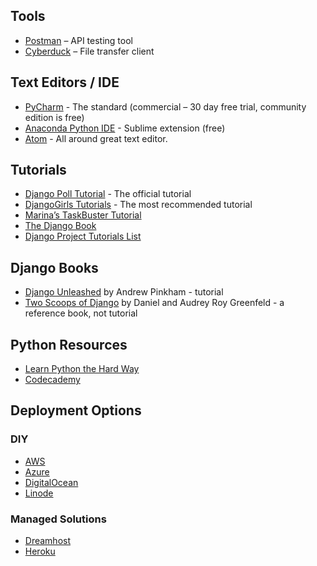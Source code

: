 ## Tools
- [Postman](https://www.getpostman.com) – API testing tool 
- [Cyberduck](https://cyberduck.io) – File transfer client

## Text Editors / IDE
- [PyCharm](http://jetbrains.com/pycharm) - The standard (commercial – 30 day free trial, community edition is free) 
- [Anaconda Python IDE](http://damnwidget.github.io/anaconda/) - Sublime extension (free)
- [Atom](https://atom.io) - All around great text editor. 

## Tutorials
- [Django Poll Tutorial](https://docs.djangoproject.com/en/1.10/intro/tutorial01/) - The official tutorial
- [DjangoGirls Tutorials](https://tutorial.djangogirls.org) - The most recommended tutorial
- [Marina’s TaskBuster Tutorial](http://www.marinamele.com/taskbuster-django-tutorial) 
- [The Django Book](http://djangobook.com) 
- [Django Project Tutorials List](https://code.djangoproject.com/wiki/Tutorials)

## Django Books
- [Django Unleashed](https://django-unleashed.com) by Andrew Pinkham - tutorial
- [Two Scoops of Django](https://www.twoscoopspress.com) by Daniel and Audrey Roy Greenfeld - a reference book, not tutorial

## Python Resources
- [Learn Python the Hard Way](https://learnpythonthehardway.org) 
- [Codecademy](https://www.codecademy.com) 

## Deployment Options
### DIY
- [AWS](http://docs.aws.amazon.com/elasticbeanstalk/latest/dg/create-deploy-python-django.html) 
- [Azure](https://azure.microsoft.com/en-us/documentation/articles/web-sites-python-create-deploy-django-app/)
- [DigitalOcean](https://www.digitalocean.com/community/tutorials/how-to-set-up-django-with-postgres-nginx-and-gunicorn-on-ubuntu-14-04) 
- [Linode](https://www.linode.com/docs/websites/nginx/deploy-django-applications-using-uwsgi-and-nginx-on-ubuntu-14-04)

### Managed Solutions
- [Dreamhost](https://help.dreamhost.com/hc/en-us/articles/215319598-Django-overview)
- [Heroku](https://devcenter.heroku.com/articles/deploying-python)
